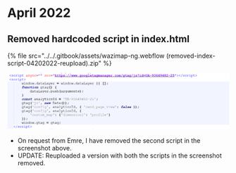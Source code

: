 # April 2022

## Removed hardcoded script in index.html

{% file src="../../.gitbook/assets/wazimap-ng.webflow (removed-index-script-04202022-reupload).zip" %}

![](<../../.gitbook/assets/image (37).png>)

* On request from Emre, I have removed the second script in the screenshot above.
* UPDATE: Reuploaded a version with both the scripts in the screenshot removed.

